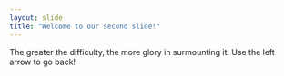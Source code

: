 ```yaml
---
layout: slide
title: "Welcome to our second slide!"
---
```

The greater the difficulty, the more glory in surmounting it.
Use the left arrow to go back!
